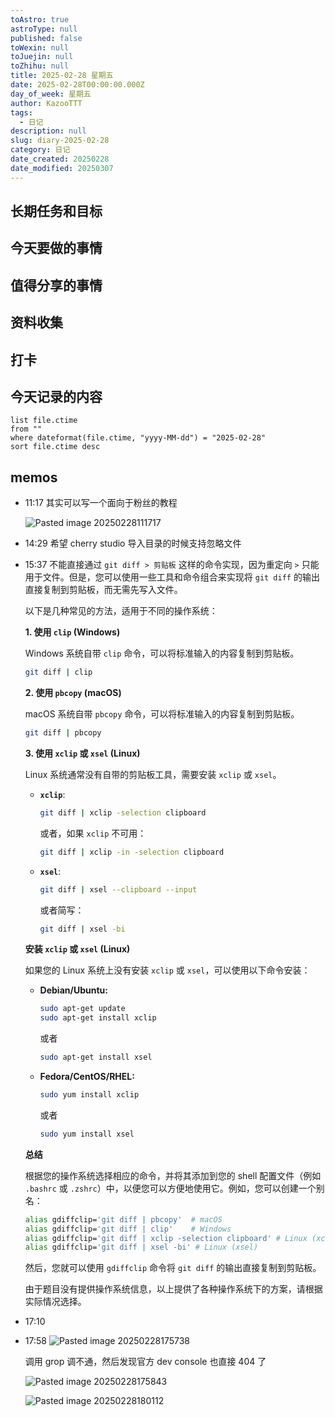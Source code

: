 ```yaml
---
toAstro: true
astroType: null
published: false
toWexin: null
toJuejin: null
toZhihu: null
title: 2025-02-28 星期五
date: 2025-02-28T00:00:00.000Z
day_of_week: 星期五
author: KazooTTT
tags:
  - 日记
description: null
slug: diary-2025-02-28
category: 日记
date_created: 20250228
date_modified: 20250307
---
```


## 长期任务和目标

## 今天要做的事情

## 值得分享的事情

## 资料收集

## 打卡

## 今天记录的内容

``` dataview
list file.ctime
from ""
where dateformat(file.ctime, "yyyy-MM-dd") = "2025-02-28"
sort file.ctime desc
```

## memos

- 11:17
	其实可以写一个面向于粉丝的教程  

	![Pasted image 20250228111717](</mdImages/Pasted image 20250228111717.png>)

- 14:29 希望 cherry studio 导入目录的时候支持忽略文件
- 15:37
	不能直接通过 `git diff > 剪贴板` 这样的命令实现，因为重定向 `>` 只能用于文件。但是，您可以使用一些工具和命令组合来实现将 `git diff` 的输出直接复制到剪贴板，而无需先写入文件。

	以下是几种常见的方法，适用于不同的操作系统：

	**1. 使用 `clip` (Windows)**

	Windows 系统自带 `clip` 命令，可以将标准输入的内容复制到剪贴板。

	```bash
	git diff | clip
	```

	**2. 使用 `pbcopy` (macOS)**

	macOS 系统自带 `pbcopy` 命令，可以将标准输入的内容复制到剪贴板。

	```bash
	git diff | pbcopy
	```

	**3. 使用 `xclip` 或 `xsel` (Linux)**

	Linux 系统通常没有自带的剪贴板工具，需要安装 `xclip` 或 `xsel`。

 	- **`xclip`**:

	    ```bash
	    git diff | xclip -selection clipboard
	    ```

	    或者，如果 `xclip` 不可用：

	    ```bash
	    git diff | xclip -in -selection clipboard
	    ```

 	- **`xsel`**:

	    ```bash
	    git diff | xsel --clipboard --input
	    ```

	    或者简写：

	    ```bash
	    git diff | xsel -bi
	    ```

	**安装 `xclip` 或 `xsel` (Linux)**

	如果您的 Linux 系统上没有安装 `xclip` 或 `xsel`，可以使用以下命令安装：

 	- **Debian/Ubuntu:**

	    ```bash
	    sudo apt-get update
	    sudo apt-get install xclip
	    ```

	    或者

	    ```bash
	    sudo apt-get install xsel
	    ```

 	- **Fedora/CentOS/RHEL:**

	    ```bash
	    sudo yum install xclip
	    ```

	    或者

	    ```bash
	    sudo yum install xsel
	    ```

	**总结**

	根据您的操作系统选择相应的命令，并将其添加到您的 shell 配置文件（例如 `.bashrc` 或 `.zshrc`）中，以便您可以方便地使用它。例如，您可以创建一个别名：

	```bash
	alias gdiffclip='git diff | pbcopy'  # macOS
	alias gdiffclip='git diff | clip'    # Windows
	alias gdiffclip='git diff | xclip -selection clipboard' # Linux (xclip)
	alias gdiffclip='git diff | xsel -bi' # Linux (xsel)
	```

	然后，您就可以使用 `gdiffclip` 命令将 `git diff` 的输出直接复制到剪贴板。

	由于题目没有提供操作系统信息，以上提供了各种操作系统下的方案，请根据实际情况选择。

- 17:10
- 17:58
	![Pasted image 20250228175738](</mdImages/Pasted image 20250228175738.png>)  

	调用 grop 调不通，然后发现官方 dev console 也直接 404 了  

	![Pasted image 20250228175843](</mdImages/Pasted image 20250228175843.png>)  

	![Pasted image 20250228180112](</mdImages/Pasted image 20250228180112.png>)

